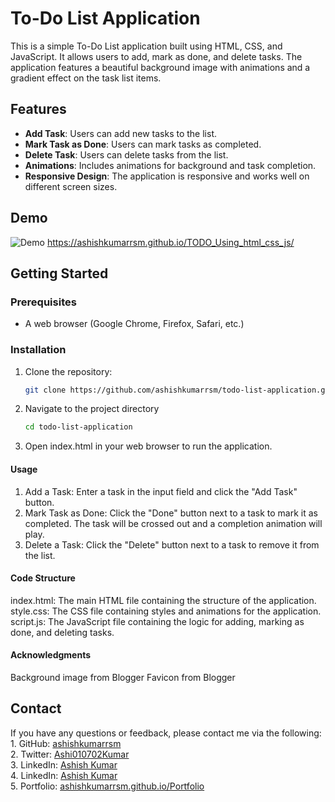 # To-Do List Application

This is a simple To-Do List application built using HTML, CSS, and JavaScript. It allows users to add, mark as done, and delete tasks. The application features a beautiful background image with animations and a gradient effect on the task list items.

## Features

- **Add Task**: Users can add new tasks to the list.
- **Mark Task as Done**: Users can mark tasks as completed.
- **Delete Task**: Users can delete tasks from the list.
- **Animations**: Includes animations for background and task completion.
- **Responsive Design**: The application is responsive and works well on different screen sizes.

## Demo

![Demo](https://ashishkumarrsm.github.io/TODO_Using_html_css_js/)
https://ashishkumarrsm.github.io/TODO_Using_html_css_js/

## Getting Started

### Prerequisites

- A web browser (Google Chrome, Firefox, Safari, etc.)

### Installation

1. Clone the repository:
   ```bash
   git clone https://github.com/ashishkumarrsm/todo-list-application.git


2. Navigate to the project directory
   ````bash
   cd todo-list-application

3. Open index.html in your web browser to run the application.



#### Usage
1. Add a Task: Enter a task in the input field and click the "Add Task" button.
2. Mark Task as Done: Click the "Done" button next to a task to mark it as completed. The task will be crossed out and a completion animation will play.
3. Delete a Task: Click the "Delete" button next to a task to remove it from the list.

#### Code Structure
index.html: The main HTML file containing the structure of the application.
style.css: The CSS file containing styles and animations for the application.
script.js: The JavaScript file containing the logic for adding, marking as done, and deleting tasks.


#### Acknowledgments
Background image from Blogger
Favicon from Blogger

 #### <h2>Contact</h2>
  If you have any questions or feedback, please contact me via the following:
       1. GitHub: <a href="https://github.com/ashishkumarrsm">ashishkumarrsm</a><br>
       2. Twitter: <a href="https://x.com/Ashi010702Kumar">Ashi010702Kumar</a><br>
       3. LinkedIn: <a href="https://www.linkedin.com/in/ashish-kumar-476178259/">Ashish Kumar</a><br>
       4. LinkedIn: <a href="https://www.linkedin.com/in/ashish-kumar-476178259/">Ashish Kumar</a><br>
       5. Portfolio: <a href="https://ashishkumarrsm.github.io/Portfolio/"> ashishkumarrsm.github.io/Portfolio</a><br>
